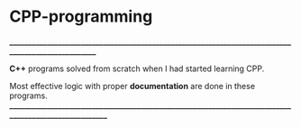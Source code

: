 # CPP-programming
**__________________________________________________________________________________________________**

**C++** programs solved from scratch when I had started learning CPP.

Most effective logic with proper **documentation** are done in these programs.
**_____________________________________________________________________________________________________**

